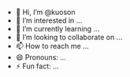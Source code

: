 - 👋 Hi, I’m @kuoson
- 👀 I’m interested in ...
- 🌱 I’m currently learning ...
- 💞️ I’m looking to collaborate on ...
- 📫 How to reach me ...
- 😄 Pronouns: ...
- ⚡ Fun fact: ...

<!---
kuoson/kuoson is a ✨ special ✨ repository because its `README.md` (this file) appears on your GitHub profile.
You can click the Preview link to take a look at your changes.
--->
